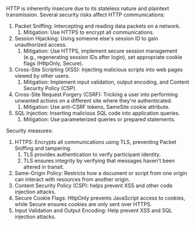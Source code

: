 HTTP is inherently insecure due to its stateless nature and plaintext transmission. Several security risks affect HTTP communications:

1. Packet Sniffing: Intercepting and reading data packets on a network.
	1. Mitigation: Use HTTPS to encrypt all communications.
2. Session Hijacking: Using someone else's session ID to gain unauthorized access.
	1. Mitigation: Use HTTPS, implement secure session management (e.g., regenerating session IDs after login), set appropriate cookie flags (HttpOnly, Secure).
3. Cross-Site Scripting (XSS): Injecting malicious scripts into web pages viewed by other users.
	1. Mitigation: Implement input validation, output encoding, and Content Security Policy (CSP).
4. Cross-Site Request Forgery (CSRF): Tricking a user into performing unwanted actions on a different site where they're authenticated.
	1. Mitigation: Use anti-CSRF tokens, SameSite cookie attribute.
5. SQL Injection: Inserting malicious SQL code into application queries.
	1. Mitigation: Use parameterized queries or prepared statements.

Security measures:
1. HTTPS: Encrypts all communications using TLS, preventing Packet Sniffing and tampering.
	1. TLS provides authentication to verify participant identity.
	2. TLS ensures integrity by verifying that messages haven't been altered in transit.
2. Same-Origin Policy: Restricts how a document or script from one origin can interact with resources from another origin.
3. Content Security Policy (CSP): helps prevent XSS and other code injection attacks.
4. Secure Cookie Flags: HttpOnly prevents JavaScript access to cookies, while Secure ensures cookies are only sent over HTTPS.
5. Input Validation and Output Encoding: Help prevent XSS and SQL injection attacks.